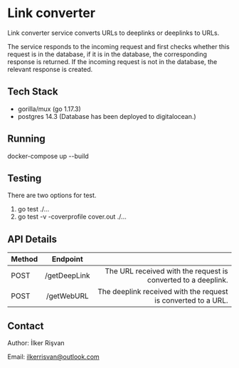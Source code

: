 # Link converter 


Link converter service converts URLs to deeplinks or deeplinks to URLs. 

The service responds to the incoming request and first checks whether this request is in the database, if it is in the database, the corresponding response is returned. If the incoming request is not in the database, the relevant response is created.

Tech Stack
----
+ gorilla/mux (go 1.17.3)
+ postgres 14.3 (Database has been deployed to digitalocean.)

Running
----
docker-compose up --build

Testing
----
There are two options for test.
1. go test ./...  
2. go test -v -coverprofile cover.out ./... 

API Details
----
| Method  | Endpoint |  |
| :------------ |:---------------:| -----:|
| POST   | /getDeepLink | The URL received with the request is converted to a deeplink. |
| POST     | /getWebURL        |   The deeplink received with the request is converted to a URL. |

Contact
----
Author: İlker Rişvan

Email: ilkerrisvan@outlook.com


